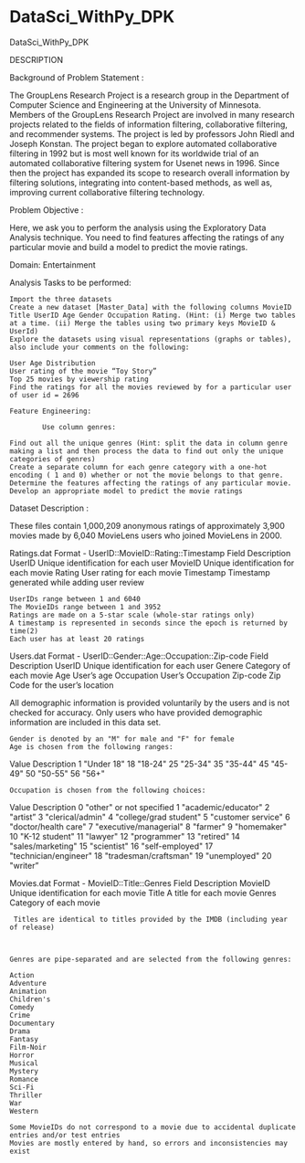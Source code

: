 # DataSci_WithPy_DPK
DataSci_WithPy_DPK

DESCRIPTION    

Background of Problem Statement :

The GroupLens Research Project is a research group in the Department of Computer Science and Engineering at the University of Minnesota. Members of the GroupLens Research Project are involved in many research projects related to the fields of information filtering, collaborative filtering, and recommender systems. The project is led by professors John Riedl and Joseph Konstan. The project began to explore automated collaborative filtering in 1992 but is most well known for its worldwide trial of an automated collaborative filtering system for Usenet news in 1996. Since then the project has expanded its scope to research overall information by filtering solutions, integrating into content-based methods, as well as, improving current collaborative filtering technology.

Problem Objective :

Here, we ask you to perform the analysis using the Exploratory Data Analysis technique. You need to find features affecting the ratings of any particular movie and build a model to predict the movie ratings.

Domain: Entertainment

Analysis Tasks to be performed:

    Import the three datasets
    Create a new dataset [Master_Data] with the following columns MovieID Title UserID Age Gender Occupation Rating. (Hint: (i) Merge two tables at a time. (ii) Merge the tables using two primary keys MovieID & UserId)
    Explore the datasets using visual representations (graphs or tables), also include your comments on the following:

    User Age Distribution
    User rating of the movie “Toy Story”
    Top 25 movies by viewership rating
    Find the ratings for all the movies reviewed by for a particular user of user id = 2696

    Feature Engineering:

            Use column genres:

    Find out all the unique genres (Hint: split the data in column genre making a list and then process the data to find out only the unique categories of genres)
    Create a separate column for each genre category with a one-hot encoding ( 1 and 0) whether or not the movie belongs to that genre. 
    Determine the features affecting the ratings of any particular movie.
    Develop an appropriate model to predict the movie ratings

Dataset Description :

These files contain 1,000,209 anonymous ratings of approximately 3,900 movies made by 6,040 MovieLens users who joined MovieLens in 2000.

Ratings.dat
    Format - UserID::MovieID::Rating::Timestamp
Field 	Description
UserID 	Unique identification for each user
MovieID 	Unique identification for each movie
Rating 	User rating for each movie
Timestamp 	Timestamp generated while adding user review

    UserIDs range between 1 and 6040 
    The MovieIDs range between 1 and 3952
    Ratings are made on a 5-star scale (whole-star ratings only)
    A timestamp is represented in seconds since the epoch is returned by time(2)
    Each user has at least 20 ratings

     

Users.dat
Format -  UserID::Gender::Age::Occupation::Zip-code
Field 	Description
UserID 	Unique identification for each user
Genere 	Category of each movie
Age 	User’s age
Occupation 	User’s Occupation
Zip-code 	Zip Code for the user’s location

All demographic information is provided voluntarily by the users and is not checked for accuracy. Only users who have provided demographic information are included in this data set.

    Gender is denoted by an "M" for male and "F" for female
    Age is chosen from the following ranges:

 
Value 	Description
1 	"Under 18"
18 	"18-24"
25 	"25-34"
35 	"35-44"
45 	"45-49"
50 	"50-55"
56 	"56+"

 

    Occupation is chosen from the following choices:

Value
  	Description
0 	"other" or not specified
1 	"academic/educator"
2 	"artist”
3 	"clerical/admin"
4 	"college/grad student"
5 	"customer service"
6 	"doctor/health care"
7 	"executive/managerial"
8 	"farmer"
9 	"homemaker"
10 	"K-12 student"
11 	"lawyer"
12 	"programmer"
13 	"retired"
14 	 "sales/marketing"
15 	"scientist"
16 	 "self-employed"
17 	"technician/engineer"
18 	"tradesman/craftsman"
19 	"unemployed"
20 	"writer”


Movies.dat
Format - MovieID::Title::Genres
Field 	Description
MovieID 	Unique identification for each movie
Title 	A title for each movie
Genres 	Category of each movie

 

     Titles are identical to titles provided by the IMDB (including year of release)

 

    Genres are pipe-separated and are selected from the following genres:

    Action
    Adventure
    Animation
    Children's
    Comedy
    Crime
    Documentary
    Drama
    Fantasy
    Film-Noir
    Horror
    Musical
    Mystery
    Romance
    Sci-Fi
    Thriller
    War
    Western

    Some MovieIDs do not correspond to a movie due to accidental duplicate entries and/or test entries
    Movies are mostly entered by hand, so errors and inconsistencies may exist

